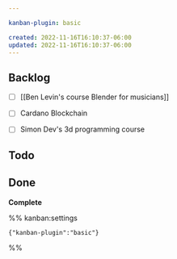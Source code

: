 ```yaml
---

kanban-plugin: basic

created: 2022-11-16T16:10:37-06:00
updated: 2022-11-16T16:10:37-06:00
---
```


## Backlog

- [ ] [[Ben Levin's course  Blender for musicians]]
- [ ] Cardano Blockchain
- [ ] Simon Dev's 3d programming course


## Todo



## Done

**Complete**




%% kanban:settings
```
{"kanban-plugin":"basic"}
```
%%